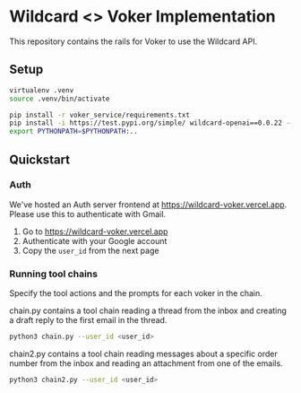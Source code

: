 # Wildcard <> Voker Implementation

This repository contains the rails for Voker to use the Wildcard API.

## Setup

```bash
virtualenv .venv
source .venv/bin/activate

pip install -r voker_service/requirements.txt
pip install -i https://test.pypi.org/simple/ wildcard-openai==0.0.22 --extra-index-url https://pypi.org/simple/
export PYTHONPATH=$PYTHONPATH:..
```

## Quickstart

### Auth

We've hosted an Auth server frontend at https://wildcard-voker.vercel.app. Please use this to authenticate with Gmail.

1. Go to https://wildcard-voker.vercel.app
2. Authenticate with your Google account
3. Copy the `user_id` from the next page

### Running tool chains
Specify the tool actions and the prompts for each voker in the chain.

chain.py contains a tool chain reading a thread from the inbox and creating a draft reply to the first email in the thread.
```bash
python3 chain.py --user_id <user_id>
```

chain2.py contains a tool chain reading messages about a specific order number from the inbox and reading an attachment from one of the emails.
```bash
python3 chain2.py --user_id <user_id>
```
